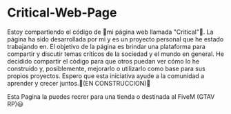 # Critical-Web-Page

Estoy compartiendo el código de 🌴mi página web llamada "Critical"🌴. La página ha sido desarrollada por mi y es un proyecto personal que he estado trabajando en. El objetivo de la página es brindar una plataforma para compartir y discutir temas críticos de la sociedad y el mundo en general. He decidido compartir el código para que otros puedan ver cómo lo he construido y, posiblemente, mejorarlo o utilizarlo como base para sus propios proyectos. Espero que esta iniciativa ayude a la comunidad a aprender y crecer juntos.🚧(EN CONSTRUCCION)🚧

Esta Pagina la puedes recrer para una tienda o destinada al FiveM (GTAV RP)😃
